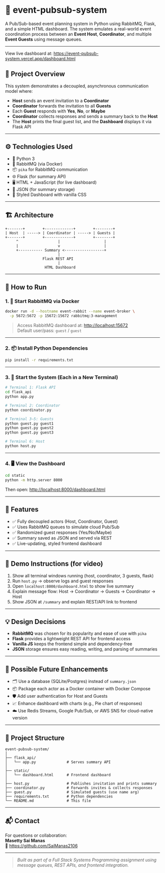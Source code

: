 # 📨 event-pubsub-system

A Pub/Sub-based event planning system in Python using RabbitMQ, Flask, and a simple HTML dashboard. The system emulates a real-world event coordination process between an **Event Host**, **Coordinator**, and multiple **Event Guests** using message queues.

---

View live dashboard at:
https://event-pubsub-system.vercel.app/dashboard.html

## 📌 Project Overview

This system demonstrates a decoupled, asynchronous communication model where:

- **Host** sends an event invitation to a **Coordinator**
- **Coordinator** forwards the invitation to all **Guests**
- Each **Guest** responds with **Yes**, **No**, or **Maybe**
- **Coordinator** collects responses and sends a summary back to the **Host**
- The **Host** prints the final guest list, and the **Dashboard** displays it via Flask API

---

## ⚙️ Technologies Used

- 🐍 Python 3
- 🐇 RabbitMQ (via Docker)
- 📦 `pika` for RabbitMQ communication
- 🌐 Flask (for summary API)
- 🖥 HTML + JavaScript (for live dashboard)
- 🔄 JSON (for summary storage)
- 🎨 Styled Dashboard with vanilla CSS

---

## 🏗️ Architecture

```
+-------+        +-------------+        +--------+
| Host  | -----> | Coordinator | -----> | Guests |
+-------+        +-------------+        +--------+
     ^                  |                    |
     |                  v                    |
     +----------- Summary <------------------+
                        |
                 Flask REST API
                        |
                  HTML Dashboard
```

---

## 🧪 How to Run

### 1. 🐳 Start RabbitMQ via Docker

```bash
docker run -d --hostname event-rabbit --name event-broker \
  -p 5672:5672 -p 15672:15672 rabbitmq:3-management
```

> Access RabbitMQ dashboard at: [http://localhost:15672](http://localhost:15672)  
> Default user/pass: `guest` / `guest`

---

### 2. 📦 Install Python Dependencies

```bash
pip install -r requirements.txt
```

---

### 3. 🧩 Start the System (Each in a New Terminal)

```bash
# Terminal 1: Flask API
cd flask_api
python app.py
```

```bash
# Terminal 2: Coordinator
python coordinator.py
```

```bash
# Terminal 3–5: Guests
python guest.py guest1
python guest.py guest2
python guest.py guest3
```

```bash
# Terminal 6: Host
python host.py
```

---

### 4. 🖥️ View the Dashboard

```bash
cd static
python -m http.server 8000
```

Then open: [http://localhost:8000/dashboard.html](http://localhost:8000/dashboard.html)

---

## 🎯 Features

- ✅ Fully decoupled actors (Host, Coordinator, Guest)
- ✅ Uses RabbitMQ queues to simulate cloud Pub/Sub
- ✅ Randomized guest responses (Yes/No/Maybe)
- ✅ Summary saved as JSON and served via REST
- ✅ Live-updating, styled frontend dashboard

---

## 🎥 Demo Instructions (for video)

1. Show all terminal windows running (host, coordinator, 3 guests, flask)
2. Run `host.py` → observe logs and guest responses
3. Open `localhost:8000/dashboard.html` to show live summary
4. Explain message flow: Host → Coordinator → Guests → Coordinator → Host
5. Show JSON at `/summary` and explain REST/API link to frontend

---

## 💡 Design Decisions

- **RabbitMQ** was chosen for its popularity and ease of use with `pika`
- **Flask** provides a lightweight REST API for frontend access
- **Vanilla JS** keeps the frontend simple and dependency-free
- **JSON** storage ensures easy reading, writing, and parsing of summaries

---

## 🚀 Possible Future Enhancements

- 🗂 Use a database (SQLite/Postgres) instead of `summary.json`
- 📦 Package each actor as a Docker container with Docker Compose
- 🛡️ Add user authentication for Host and Guests
- 📈 Enhance dashboard with charts (e.g., Pie chart of responses)
- ☁️ Use Redis Streams, Google Pub/Sub, or AWS SNS for cloud-native version

---

## 📁 Project Structure

```
event-pubsub-system/
│
├── flask_api/
│   └── app.py              # Serves summary API
│
├── static/
│   └── dashboard.html      # Frontend dashboard
│
├── host.py                 # Publishes invitation and prints summary
├── coordinator.py          # Forwards invites & collects responses
├── guest.py                # Simulated guests (use name arg)
├── requirements.txt        # Python dependencies
└── README.md               # This file
```

---

## 📬 Contact

For questions or collaboration:  
**Masetty Sai Manas**  
📧 https://github.com/SaiManas2106

---

> _Built as part of a Full Stack Systems Programming assignment using message queues, REST APIs, and frontend integration._

